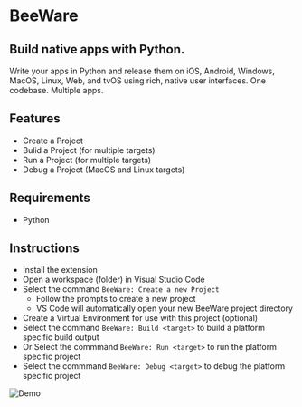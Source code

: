 # BeeWare

## Build native apps with Python.
Write your apps in Python and release them on iOS, Android, Windows, MacOS, Linux, Web, and tvOS using rich, native user interfaces. One codebase. Multiple apps.

## Features

* Create a Project
* Bulid a Project (for multiple targets)
* Run a Project (for multiple targets)
* Debug a Project (MacOS and Linux targets)

## Requirements

* Python


## Instructions

* Install the extension
* Open a workspace (folder) in Visual Studio Code
* Select the command `BeeWare: Create a new Project`
    * Follow the prompts to create a new project
    * VS Code will automatically open your new BeeWare project directory
* Create a Virtual Environment for use with this project (optional)
* Select the command `BeeWare: Build <target>` to build a platform specific build output
* Or Select the commmand `BeeWare: Run <target>` to run the platform specific project
* Select the commmand `BeeWare: Debug <target>` to debug the platform specific project

![Demo](https://raw.githubusercontent.com/pybee/vscode-beeware/master/images/demo.gif)
